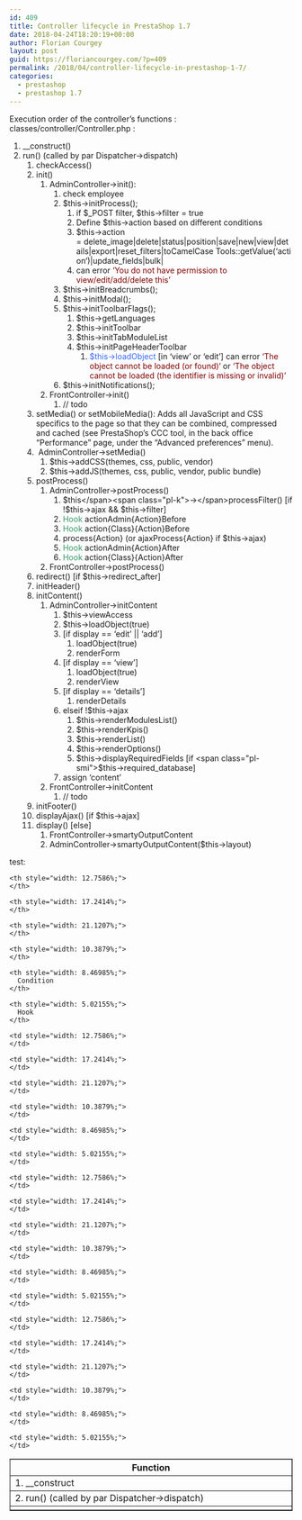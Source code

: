 ```yaml
---
id: 409
title: Controller lifecycle in PrestaShop 1.7
date: 2018-04-24T18:20:19+00:00
author: Florian Courgey
layout: post
guid: https://floriancourgey.com/?p=409
permalink: /2018/04/controller-lifecycle-in-prestashop-1-7/
categories:
  - prestashop
  - prestashop 1.7
---
```

Execution order of the controller&#8217;s functions : <span class="lang:default decode:true crayon-inline">classes/controller/Controller.php</span> :

  1. __construct()
  2. run() (called by par Dispatcher->dispatch) 
      1. checkAccess()
      2. init() 
          1. AdminController->init(): 
              1. check employee
              2. $this->initProcess(); 
                  1. <span class="pl-smi">if $_POST filter, $this</span><span class="pl-k">-></span><span class="pl-smi">filter</span> <span class="pl-k">=</span> <span class="pl-c1">true</span>
                  2. Define $this->action based on different conditions
                  3. $this->action = delete\_image|delete|status|position|save|new|view|details|export|reset\_filters|toCamelCase <span class="pl-c1">Tools</span><span class="pl-k">::</span>getValue(<span class="pl-s"><span class="pl-pds">&#8216;</span>action<span class="pl-pds">&#8216;</span></span>)|update_fields|bulk|
                  4. can error <span style="color: #800000;">&#8216;You do not have permission to view/edit/add/delete this&#8217;</span>
              3. $this->initBreadcrumbs();
              4. $this->initModal();
              5. $this->initToolbarFlags(); 
                  1. $this->getLanguages
                  2. $this->initToolbar
                  3. $<span class="pl-smi">this</span><span class="pl-k">-></span>initTabModuleList
                  4. $<span class="pl-smi">this</span><span class="pl-k">-></span>initPageHeaderToolbar 
                      1. <span style="color: #3366ff;">$this->loadObject</span> [in &#8216;view&#8217; or &#8216;edit&#8217;] can error <span style="color: #800000;"><span class="pl-pds">&#8216;</span>The object cannot be loaded (or found)</span><span class="pl-pds"><span style="color: #800000;">&#8216;</span> or <span style="color: #800000;">&#8216;The object cannot be loaded (the identifier is missing or invalid)&#8217;</span></span>
              6. $this->initNotifications();
          2. FrontController->init() 
              1. // todo
      3. setMedia() or setMobileMedia(): Adds all JavaScript and CSS specifics to the page so that they can be combined, compressed and cached (see PrestaShop&#8217;s CCC tool, in the back office &#8220;Performance&#8221; page, under the &#8220;Advanced preferences&#8221; menu).
      4.  AdminController->setMedia() 
          1. $this->addCSS(themes, css, public, vendor)
          2. $this->addJS(themes, css, public, vendor, public bundle)
      5. postProcess() 
          1. AdminController->postProcess() 
              1. <span class="pl-smi">$this</span><span class="pl-k">-></span>processFilter() [if !$this->ajax && <span class="pl-smi">$this</span><span class="pl-k">-></span><span class="pl-smi">filter</span>]
              2. <span class="pl-s"><span style="color: #339966;">Hook</span> </span>actionAdmin{Action}Before
              3. <span class="pl-s"><span style="color: #339966;">Hook</span> action{Class}{Action}</span><span class="pl-s">Before</span>
              4. process{Action} (or ajaxProcess{Action} if $this->ajax)
              5. <span class="pl-s"><span style="color: #339966;">Hook</span> </span>actionAdmin{Action}After
              6. <span class="pl-s"><span style="color: #339966;">Hook</span> action{Class}{Action}</span><span class="pl-s">After</span>
          2. FrontController->postProcess()
      6. redirect() [if $this->redirect_after]
      7. initHeader()
      8. initContent() 
          1. AdminController->initContent 
              1. $this->viewAccess
              2. $this->loadObject(true)
              3. [if display == &#8216;edit&#8217; || &#8216;add&#8217;] 
                  1. loadObject(true)
                  2. renderForm
              4. [if display == &#8216;view&#8217;] 
                  1. loadObject(true)
                  2. renderView
              5. [if display == &#8216;details&#8217;] 
                  1. renderDetails
              6. elseif !$this->ajax 
                  1. $this->renderModulesList()
                  2. $this->renderKpis()
                  3. $this->renderList()
                  4. $this->renderOptions()
                  5. $this->displayRequiredFields [if <span class="pl-smi">$this</span><span class="pl-k">-></span><span class="pl-smi">required_database</span>]
              7. assign &#8216;content&#8217;
          2. FrontController->initContent 
              1. // todo
      9. initFooter()
     10. displayAjax() [if $this->ajax]
     11. display() [else] 
          1. FrontController->smartyOutputContent
          2. AdminController->smartyOutputContent($this->layout)

test:

<table style="border-collapse: collapse; width: 100%;" border="1">
  <tr>
    <th style="width: 25%;">
      Function
    </th>
    
    <th style="width: 12.7586%;">
    </th>
    
    <th style="width: 17.2414%;">
    </th>
    
    <th style="width: 21.1207%;">
    </th>
    
    <th style="width: 10.3879%;">
    </th>
    
    <th style="width: 8.46985%;">
      Condition
    </th>
    
    <th style="width: 5.02155%;">
      Hook
    </th>
  </tr>
  
  <tr>
    <td style="width: 25%;">
      1. __construct
    </td>
    
    <td style="width: 12.7586%;">
    </td>
    
    <td style="width: 17.2414%;">
    </td>
    
    <td style="width: 21.1207%;">
    </td>
    
    <td style="width: 10.3879%;">
    </td>
    
    <td style="width: 8.46985%;">
    </td>
    
    <td style="width: 5.02155%;">
    </td>
  </tr>
  
  <tr>
    <td style="width: 25%;">
      2. run() (called by par Dispatcher->dispatch)
    </td>
    
    <td style="width: 12.7586%;">
    </td>
    
    <td style="width: 17.2414%;">
    </td>
    
    <td style="width: 21.1207%;">
    </td>
    
    <td style="width: 10.3879%;">
    </td>
    
    <td style="width: 8.46985%;">
    </td>
    
    <td style="width: 5.02155%;">
    </td>
  </tr>
  
  <tr>
    <td style="width: 25%;">
    </td>
    
    <td style="width: 12.7586%;">
    </td>
    
    <td style="width: 17.2414%;">
    </td>
    
    <td style="width: 21.1207%;">
    </td>
    
    <td style="width: 10.3879%;">
    </td>
    
    <td style="width: 8.46985%;">
    </td>
    
    <td style="width: 5.02155%;">
    </td>
  </tr>
</table>